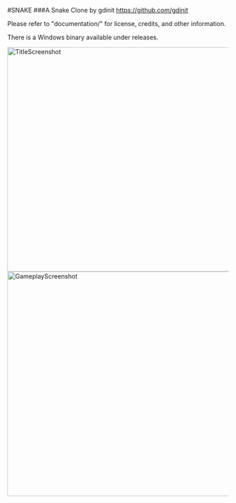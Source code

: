 #SNAKE
###A Snake Clone by gdinit
https://github.com/gdinit

Please refer to "documentation/" for license, credits, and other information.

There is a Windows binary available under releases.


<img src="extras/dev_assets_and_research/github_readme_screenshots/title.png" height="512" alt="TitleScreenshot"/>

<img src="extras/dev_assets_and_research/github_readme_screenshots/gameplay.png" height="512" alt="GameplayScreenshot"/> 


